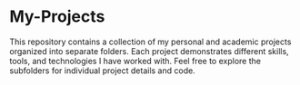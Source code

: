 # My-Projects
This repository contains a collection of my personal and academic projects organized into separate folders. Each project demonstrates different skills, tools, and technologies I have worked with. Feel free to explore the subfolders for individual project details and code.
